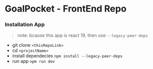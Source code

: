 # GoalPocket - FrontEnd Repo

### Installation App
> note: bcause this app is react 19, then use `--legacy-peer-deps`
- git clone `<thisRepoLink>`
- cd `<projectName>`
- install dependecies `npm install --legacy-peer-deps`
- run app `npm run dev`
